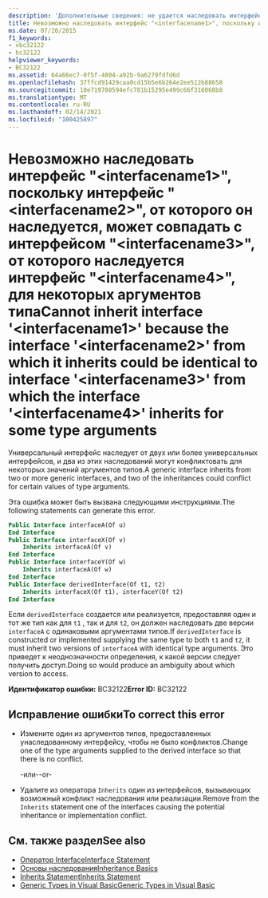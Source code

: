 ```yaml
---
description: 'Дополнительные сведения: не удается наследовать интерфейс " <interfacename1> ", так как интерфейс " <interfacename2> ", от которого он наследуется, может совпадать с интерфейсом "", <interfacename3> от которого <interfacename4> наследуется интерфейс "" для некоторых аргументов типа'
title: Невозможно наследовать интерфейс "<interfacename1>", поскольку интерфейс "<interfacename2>", от которого он наследуется, может совпадать с интерфейсом "<interfacename3>", от которого наследуется интерфейс "<interfacename4>", для некоторых аргументов типа
ms.date: 07/20/2015
f1_keywords:
- vbc32122
- bc32122
helpviewer_keywords:
- BC32122
ms.assetid: 64a66ec7-0f5f-4804-a92b-9a6279fdfd6d
ms.openlocfilehash: 37ffcd91429caa0cd15b5e6b264e2ee512b88658
ms.sourcegitcommit: 10e719780594efc781b15295e499c66f316068b8
ms.translationtype: MT
ms.contentlocale: ru-RU
ms.lasthandoff: 02/14/2021
ms.locfileid: "100425897"
---
```

# <a name="cannot-inherit-interface-interfacename1-because-the-interface-interfacename2-from-which-it-inherits-could-be-identical-to-interface-interfacename3-from-which-the-interface-interfacename4-inherits-for-some-type-arguments"></a><span data-ttu-id="d3c89-103">Невозможно наследовать интерфейс "\<interfacename1>", поскольку интерфейс "\<interfacename2>", от которого он наследуется, может совпадать с интерфейсом "\<interfacename3>", от которого наследуется интерфейс "\<interfacename4>", для некоторых аргументов типа</span><span class="sxs-lookup"><span data-stu-id="d3c89-103">Cannot inherit interface '\<interfacename1>' because the interface '\<interfacename2>' from which it inherits could be identical to interface '\<interfacename3>' from which the interface '\<interfacename4>' inherits for some type arguments</span></span>

<span data-ttu-id="d3c89-104">Универсальный интерфейс наследует от двух или более универсальных интерфейсов, и два из этих наследований могут конфликтовать для некоторых значений аргументов типов.</span><span class="sxs-lookup"><span data-stu-id="d3c89-104">A generic interface inherits from two or more generic interfaces, and two of the inheritances could conflict for certain values of type arguments.</span></span>

 <span data-ttu-id="d3c89-105">Эта ошибка может быть вызвана следующими инструкциями.</span><span class="sxs-lookup"><span data-stu-id="d3c89-105">The following statements can generate this error.</span></span>

```vb
Public Interface interfaceA(Of u)
End Interface
Public Interface interfaceX(Of v)
    Inherits interfaceA(Of v)
End Interface
Public Interface interfaceY(Of w)
    Inherits interfaceA(Of w)
End Interface
Public Interface derivedInterface(Of t1, t2)
    Inherits interfaceX(Of t1), interfaceY(Of t2)
End Interface
```

<span data-ttu-id="d3c89-106">Если `derivedInterface` создается или реализуется, предоставляя один и тот же тип как для `t1` , так и для `t2`, он должен наследовать две версии `interfaceA` с одинаковыми аргументами типов.</span><span class="sxs-lookup"><span data-stu-id="d3c89-106">If `derivedInterface` is constructed or implemented supplying the same type to both `t1` and `t2`, it must inherit two versions of `interfaceA` with identical type arguments.</span></span> <span data-ttu-id="d3c89-107">Это приведет к неоднозначности определения, к какой версии следует получить доступ.</span><span class="sxs-lookup"><span data-stu-id="d3c89-107">Doing so would produce an ambiguity about which version to access.</span></span>

<span data-ttu-id="d3c89-108">**Идентификатор ошибки:** BC32122</span><span class="sxs-lookup"><span data-stu-id="d3c89-108">**Error ID:** BC32122</span></span>

## <a name="to-correct-this-error"></a><span data-ttu-id="d3c89-109">Исправление ошибки</span><span class="sxs-lookup"><span data-stu-id="d3c89-109">To correct this error</span></span>

- <span data-ttu-id="d3c89-110">Измените один из аргументов типов, предоставленных унаследованному интерфейсу, чтобы не было конфликтов.</span><span class="sxs-lookup"><span data-stu-id="d3c89-110">Change one of the type arguments supplied to the derived interface so that there is no conflict.</span></span>

  <span data-ttu-id="d3c89-111">\-или-</span><span class="sxs-lookup"><span data-stu-id="d3c89-111">\-or-</span></span>

- <span data-ttu-id="d3c89-112">Удалите из оператора `Inherits` один из интерфейсов, вызывающих возможный конфликт наследования или реализации.</span><span class="sxs-lookup"><span data-stu-id="d3c89-112">Remove from the `Inherits` statement one of the interfaces causing the potential inheritance or implementation conflict.</span></span>

## <a name="see-also"></a><span data-ttu-id="d3c89-113">См. также раздел</span><span class="sxs-lookup"><span data-stu-id="d3c89-113">See also</span></span>

- [<span data-ttu-id="d3c89-114">Оператор Interface</span><span class="sxs-lookup"><span data-stu-id="d3c89-114">Interface Statement</span></span>](../language-reference/statements/interface-statement.md)
- [<span data-ttu-id="d3c89-115">Основы наследования</span><span class="sxs-lookup"><span data-stu-id="d3c89-115">Inheritance Basics</span></span>](../programming-guide/language-features/objects-and-classes/inheritance-basics.md)
- [<span data-ttu-id="d3c89-116">Inherits Statement</span><span class="sxs-lookup"><span data-stu-id="d3c89-116">Inherits Statement</span></span>](../language-reference/statements/inherits-statement.md)
- [<span data-ttu-id="d3c89-117">Generic Types in Visual Basic</span><span class="sxs-lookup"><span data-stu-id="d3c89-117">Generic Types in Visual Basic</span></span>](../programming-guide/language-features/data-types/generic-types.md)
